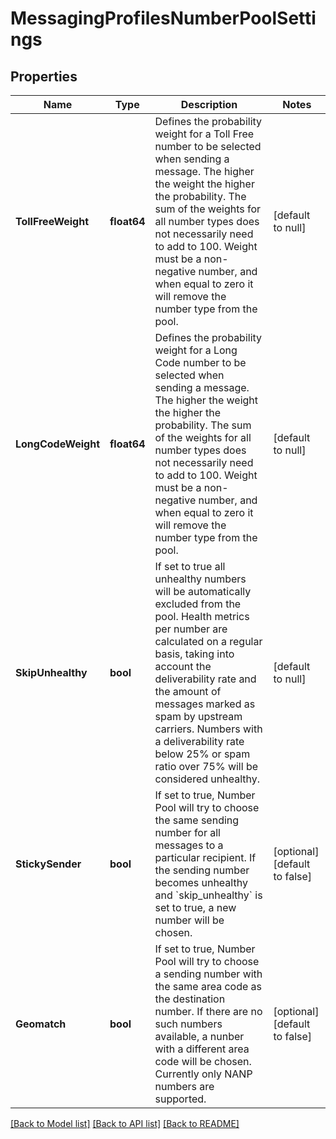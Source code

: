 # MessagingProfilesNumberPoolSettings

## Properties
Name | Type | Description | Notes
------------ | ------------- | ------------- | -------------
**TollFreeWeight** | **float64** | Defines the probability weight for a Toll Free number to be selected when sending a message. The higher the weight the higher the probability. The sum of the weights for all number types does not necessarily need to add to 100. Weight must be a non-negative number, and when equal to zero it will remove the number type from the pool.  | [default to null]
**LongCodeWeight** | **float64** | Defines the probability weight for a Long Code number to be selected when sending a message. The higher the weight the higher the probability. The sum of the weights for all number types does not necessarily need to add to 100.  Weight must be a non-negative number, and when equal to zero it will remove the number type from the pool.  | [default to null]
**SkipUnhealthy** | **bool** | If set to true all unhealthy numbers will be automatically excluded from the pool. Health metrics per number are calculated on a regular basis, taking into account the deliverability rate and the amount of messages marked as spam by upstream carriers. Numbers with a deliverability rate below 25% or spam ratio over 75% will be considered unhealthy.  | [default to null]
**StickySender** | **bool** | If set to true, Number Pool will try to choose the same sending number for all messages to a particular recipient. If the sending number becomes unhealthy and &#x60;skip_unhealthy&#x60; is set to true, a new number will be chosen.  | [optional] [default to false]
**Geomatch** | **bool** | If set to true, Number Pool will try to choose a sending number with the same area code as the destination number. If there are no such numbers available, a nunber with a different area code will be chosen. Currently only NANP numbers are supported.  | [optional] [default to false]

[[Back to Model list]](../README.md#documentation-for-models) [[Back to API list]](../README.md#documentation-for-api-endpoints) [[Back to README]](../README.md)

